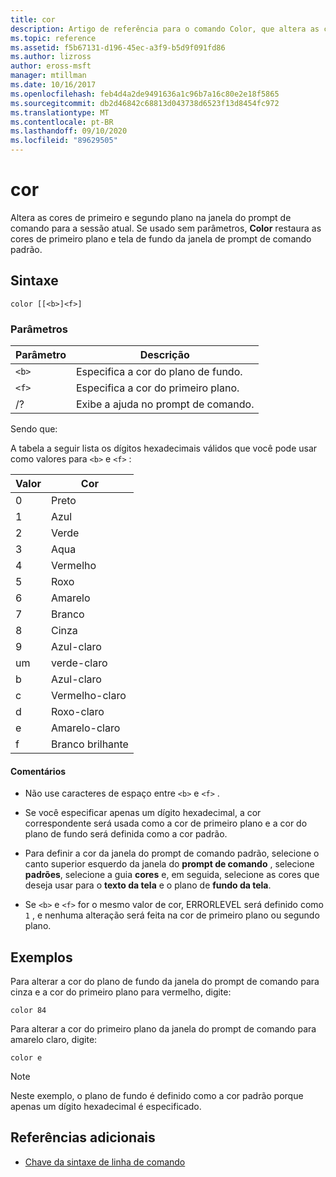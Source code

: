 ```yaml
---
title: cor
description: Artigo de referência para o comando Color, que altera as cores de primeiro e segundo plano na janela do prompt de comando da sessão atual.
ms.topic: reference
ms.assetid: f5b67131-d196-45ec-a3f9-b5d9f091fd86
ms.author: lizross
author: eross-msft
manager: mtillman
ms.date: 10/16/2017
ms.openlocfilehash: feb4d4a2de9491636a1c96b7a16c80e2e18f5865
ms.sourcegitcommit: db2d46842c68813d043738d6523f13d8454fc972
ms.translationtype: MT
ms.contentlocale: pt-BR
ms.lasthandoff: 09/10/2020
ms.locfileid: "89629505"
---
```

# <a name="color"></a>cor

Altera as cores de primeiro e segundo plano na janela do prompt de comando para a sessão atual. Se usado sem parâmetros, **Color** restaura as cores de primeiro plano e tela de fundo da janela de prompt de comando padrão.

## <a name="syntax"></a>Sintaxe

```
color [[<b>]<f>]
```

### <a name="parameters"></a>Parâmetros

| Parâmetro | Descrição |
| --------- | ----------- |
| `<b>` | Especifica a cor do plano de fundo. |
| `<f>` | Especifica a cor do primeiro plano. |
| /? | Exibe a ajuda no prompt de comando. |

Sendo que:

A tabela a seguir lista os dígitos hexadecimais válidos que você pode usar como valores para `<b>` e `<f>` :

| Valor | Cor |
| ----- | ----- |
| 0 | Preto |
| 1 | Azul |
| 2 | Verde |
| 3 | Aqua |
| 4 | Vermelho |
| 5 | Roxo |
| 6 | Amarelo |
| 7 | Branco |
| 8 | Cinza |
| 9 | Azul-claro |
| um | verde-claro |
| b | Azul-claro |
| c | Vermelho-claro |
| d | Roxo-claro |
| e | Amarelo-claro |
| f | Branco brilhante |

#### <a name="remarks"></a>Comentários

- Não use caracteres de espaço entre `<b>` e `<f>` .

- Se você especificar apenas um dígito hexadecimal, a cor correspondente será usada como a cor de primeiro plano e a cor do plano de fundo será definida como a cor padrão.

- Para definir a cor da janela do prompt de comando padrão, selecione o canto superior esquerdo da janela do **prompt de comando** , selecione **padrões**, selecione a guia **cores** e, em seguida, selecione as cores que deseja usar para o **texto da tela** e o plano de **fundo da tela**.

- Se `<b>` e `<f>` for o mesmo valor de cor, ERRORLEVEL será definido como `1` , e nenhuma alteração será feita na cor de primeiro plano ou segundo plano.

## <a name="examples"></a>Exemplos

Para alterar a cor do plano de fundo da janela do prompt de comando para cinza e a cor do primeiro plano para vermelho, digite:

```
color 84
```

Para alterar a cor do primeiro plano da janela do prompt de comando para amarelo claro, digite:

```
color e
```

> [!NOTE]
> Neste exemplo, o plano de fundo é definido como a cor padrão porque apenas um dígito hexadecimal é especificado.

## <a name="additional-references"></a>Referências adicionais

- [Chave da sintaxe de linha de comando](command-line-syntax-key.md)
